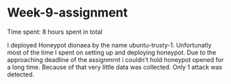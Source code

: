 # Week-9-assignment
Time spent: 8 hours spent in total


I deployed Honeypot dionaea by the name ubuntu-trusty-1. 
Unfortunatly most of the time I spent on setting up and deploying honeypot. Due to the approaching deadline of the assignmrnt i couldn't hold honeypot opened for a long time. Because of that very little data was collected. Only 1 attack was detected. 
